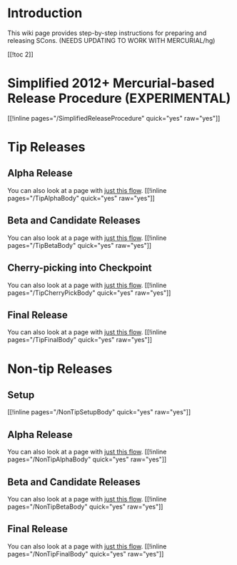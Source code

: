 

# Introduction

This wiki page provides step-by-step instructions for preparing and releasing SCons. (NEEDS UPDATING TO WORK WITH MERCURIAL/hg) 

[[!toc 2]] 


# Simplified 2012+ Mercurial-based Release Procedure (EXPERIMENTAL)

[[!inline pages="/SimplifiedReleaseProcedure" quick="yes" raw="yes"]] 


# Tip Releases

<a name="TipAlpha"></a> 
## Alpha Release

You can also look at a page with [just this flow](ReleaseHOWTO/TipAlpha). [[!inline pages="/TipAlphaBody" quick="yes" raw="yes"]] 

<a name="TipBeta"></a> 
## Beta and Candidate Releases

You can also look at a page with [just this flow](ReleaseHOWTO/TipBeta). [[!inline pages="/TipBetaBody" quick="yes" raw="yes"]] 

<a name="TipCherryPick"></a> 
## Cherry-picking into Checkpoint

You can also look at a page with [just this flow](ReleaseHOWTO/TipCherryPick). [[!inline pages="/TipCherryPickBody" quick="yes" raw="yes"]] 

<a name="TipFinal"></a> 
## Final Release

You can also look at a page with [just this flow](ReleaseHOWTO/TipFinal). [[!inline pages="/TipFinalBody" quick="yes" raw="yes"]] 


# Non-tip Releases

<a name="NonTipSetup"></a> 

<a name="NonTipSetup"></a> 
## Setup

[[!inline pages="/NonTipSetupBody" quick="yes" raw="yes"]] 

<a name="NonTipAlpha"></a> 
## Alpha Release

You can also look at a page with [just this flow](ReleaseHOWTO/NonTipAlpha). [[!inline pages="/NonTipAlphaBody" quick="yes" raw="yes"]] 

<a name="NonTipBeta"></a> 
## Beta and Candidate Releases

You can also look at a page with [just this flow](ReleaseHOWTO/NonTipBeta). [[!inline pages="/NonTipBetaBody" quick="yes" raw="yes"]] 

<a name="NonTipFinal"></a> 
## Final Release

You can also look at a page with [just this flow](ReleaseHOWTO/NonTipFinal). [[!inline pages="/NonTipFinalBody" quick="yes" raw="yes"]] 
